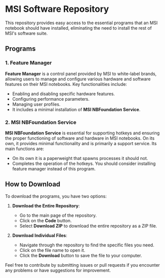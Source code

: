 # MSI Software Repository

This repository provides easy access to the essential programs that an MSI notebook should have installed, eliminating the need to install the rest of MSI's software suite.

## Programs

### 1. Feature Manager

**Feature Manager** is a control panel provided by MSI to white-label brands, allowing users to manage and configure various hardware and software features on their MSI notebooks. Key functionalities include:

- Enabling and disabling specific hardware features.
- Configuring performance parameters.
- Managing user profiles.
- It includes a minimal installation of **MSI NBFoundation Service**. 

### 2. MSI NBFoundation Service

**MSI NBFoundation Service** is essential for supporting hotkeys and ensuring the proper functioning of software and hardware in MSI notebooks. On its own, it provides minimal functionality and is primarily a support service. Its main functions are:

- On its own it is a paperweight that spawns processes it should not.
- Completes the operation of the hotkeys. You should consider installing feature manager instead of this program.

## How to Download

To download the programs, you have two options:

1. **Download the Entire Repository**: 
   - Go to the main page of the repository.
   - Click on the **Code** button.
   - Select **Download ZIP** to download the entire repository as a ZIP file.

2. **Download Individual Files**:
   - Navigate through the repository to find the specific files you need.
   - Click on the file name to open it.
   - Click the **Download** button to save the file to your computer.

Feel free to contribute by submitting issues or pull requests if you encounter any problems or have suggestions for improvement.
